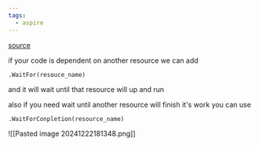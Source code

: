 ```yaml
---
tags:
  - aspire
---
```

[source](https://systenics.ai/blog/2024-11-12-using-waitfor-and-waitforcompletion-in-dotnet-aspire-9/)

if your code is dependent on another resource we can add 
```
.WaitFor(resouce_name)
```
and it will wait until that resource will up and run

also if you need wait until another resource will finish it's work you can use
```
.WaitForConpletion(resource_name)
```

![[Pasted image 20241222181348.png]]